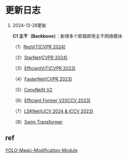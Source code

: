 # 更新日志


1. 2024-12-28更新

     **C1 主干（Backbone）**：新增多个即插即用主干网络模块

    （1）[RepViT(CVPR 2024)](#https://arxiv.org/pdf/2307.09283v8)

    （2）[StarNet(CVPR 2024)](#https://arxiv.org/pdf/2403.19967)

    （3）[EfficientViT(CVPR 2023)](#https://arxiv.org/pdf/2305.07027)

    （4）[FasterNet(CVPR 2023)](#https://arxiv.org/pdf/2303.03667v3)

    （5）[ConvNeXt V2](#https://arxiv.org/pdf/2301.00808)

    （6）[Efficient Former V2(ICCV 2023)](#https://arxiv.org/pdf/2203.03952)

    （7）[LSKNet(IJCV 2024 & ICCV 2023)](#https://arxiv.org/pdf/2403.11735)

    （8）[Swim Transformer](#https://arxiv.org/pdf/2103.14030)


## ref

[YOLO-Magic-Modification-Module](YOLO-Magic-Modification-Module)